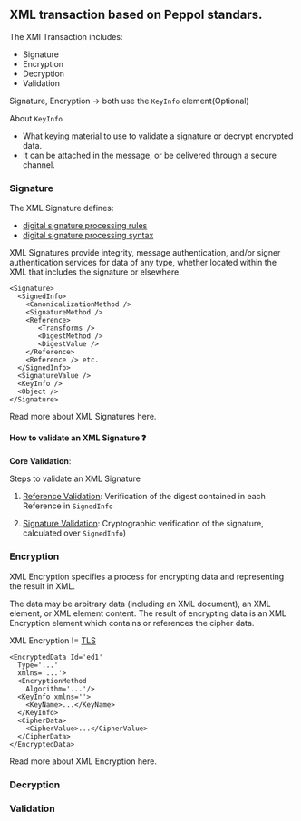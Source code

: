 ## XML transaction based on Peppol standars.

The XMl Transaction includes:

* Signature
* Encryption
* Decryption
* Validation

Signature, Encryption -> both use the `KeyInfo` element(Optional)

About `KeyInfo`

* What keying material to use to validate a signature or decrypt encrypted data.
* It can be attached in the message, or be delivered through a secure channel.

### Signature

The XML Signature defines:

* [digital signature processing rules](https://www.w3.org/TR/xmldsig-core1/#sec-Processing)
* [digital signature processing syntax](https://www.w3.org/TR/xmldsig-core1/#sec-CoreSyntax)

XML Signatures provide integrity, message authentication, and/or signer authentication services for data of any type, whether located within the XML that includes the signature or elsewhere.

```
<Signature>
  <SignedInfo>
    <CanonicalizationMethod />
    <SignatureMethod />
    <Reference>
       <Transforms />
       <DigestMethod />
       <DigestValue />
    </Reference>
    <Reference /> etc.
  </SignedInfo>
  <SignatureValue />
  <KeyInfo />
  <Object />
</Signature>
```

Read more about XML Signatures here.

#### How to validate an XML Signature ❓

**Core Validation**:

Steps to validate an XML Signature

1. [Reference Validation](https://www.w3.org/TR/xmldsig-core1/#sec-ReferenceValidation): Verification of the digest contained in each Reference in `SignedInfo`

2. [Signature Validation](https://www.w3.org/TR/xmldsig-core1/#sec-SignatureValidation): Cryptographic verification of the signature, calculated over `SignedInfo`)

### Encryption

XML Encryption specifies a process for encrypting data and representing the result in XML.

The data may be arbitrary data (including an XML document), an XML element, or XML element content. The result of encrypting data is an XML Encryption element which contains or references the cipher data.

XML Encryption != [TLS](https://en.wikipedia.org/wiki/Transport_Layer_Security)

```
<EncryptedData Id='ed1'
  Type='...'
  xmlns='...'>
  <EncryptionMethod
    Algorithm='...'/>
  <KeyInfo xmlns=''>
    <KeyName>...</KeyName>
  </KeyInfo>
  <CipherData>
    <CipherValue>...</CipherValue>
  </CipherData>
</EncryptedData>
```

Read more about XML Encryption here.

### Decryption
### Validation
